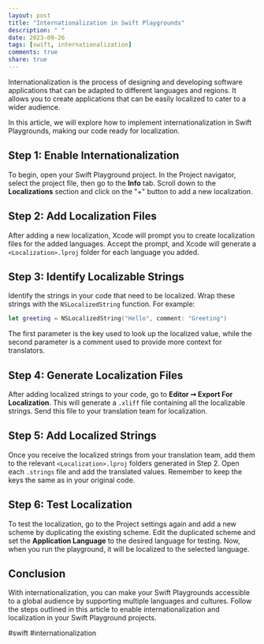 ```yaml
---
layout: post
title: "Internationalization in Swift Playgrounds"
description: " "
date: 2023-09-26
tags: [swift, internationalization]
comments: true
share: true
---
```


Internationalization is the process of designing and developing software applications that can be adapted to different languages and regions. It allows you to create applications that can be easily localized to cater to a wider audience.

In this article, we will explore how to implement internationalization in Swift Playgrounds, making our code ready for localization.

## Step 1: Enable Internationalization

To begin, open your Swift Playground project. In the Project navigator, select the project file, then go to the **Info** tab. Scroll down to the **Localizations** section and click on the "+" button to add a new localization.

## Step 2: Add Localization Files

After adding a new localization, Xcode will prompt you to create localization files for the added languages. Accept the prompt, and Xcode will generate a `<Localization>.lproj` folder for each language you added.

## Step 3: Identify Localizable Strings

Identify the strings in your code that need to be localized. Wrap these strings with the `NSLocalizedString` function. For example:

```swift
let greeting = NSLocalizedString("Hello", comment: "Greeting")
```

The first parameter is the key used to look up the localized value, while the second parameter is a comment used to provide more context for translators.

## Step 4: Generate Localization Files

After adding localized strings to your code, go to **Editor ➞ Export For Localization**. This will generate a `.xliff` file containing all the localizable strings. Send this file to your translation team for localization.

## Step 5: Add Localized Strings

Once you receive the localized strings from your translation team, add them to the relevant `<Localization>.lproj` folders generated in Step 2. Open each `.strings` file and add the translated values. Remember to keep the keys the same as in your original code.

## Step 6: Test Localization

To test the localization, go to the Project settings again and add a new scheme by duplicating the existing scheme. Edit the duplicated scheme and set the **Application Language** to the desired language for testing. Now, when you run the playground, it will be localized to the selected language.

## Conclusion

With internationalization, you can make your Swift Playgrounds accessible to a global audience by supporting multiple languages and cultures. Follow the steps outlined in this article to enable internationalization and localization in your Swift Playground projects.

#swift #internationalization
